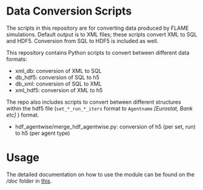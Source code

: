 Data Conversion Scripts
====
The scripts in this repository are for converting data produced by FLAME simulations.
Default output is to XML files; these scripts convert XML to SQL and HDF5.
Conversion from SQL to HDF5 is included as well.

This repository contains Python scripts to convert between different data formats:

- xml_db: conversion of XML to SQL
- db_hdf5: conversion of SQL to h5
- db_xml: conversion of SQL to XML
- xml_hdf5: conversion of XML to h5

The repo also includes scripts to convert between different structures within the hdf5 file (``set_*_run_*_iters`` format to ``Agentname`` *[Eurostat, Bank etc]* ) format.

- hdf_agentwise/merge_hdf_agentwise.py: conversion of h5 (per set, run) to h5 (per agent type)

Usage
====
The detailed documentation on how to use the module can be found on the */doc* folder in [this](usage_help.rst).

